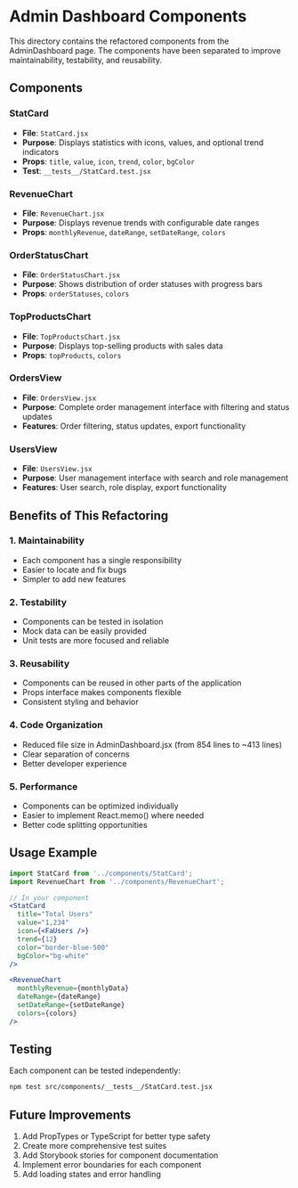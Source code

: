 # Admin Dashboard Components

This directory contains the refactored components from the AdminDashboard page. The components have been separated to improve maintainability, testability, and reusability.

## Components

### StatCard

- **File**: `StatCard.jsx`
- **Purpose**: Displays statistics with icons, values, and optional trend indicators
- **Props**: `title`, `value`, `icon`, `trend`, `color`, `bgColor`
- **Test**: `__tests__/StatCard.test.jsx`

### RevenueChart

- **File**: `RevenueChart.jsx`
- **Purpose**: Displays revenue trends with configurable date ranges
- **Props**: `monthlyRevenue`, `dateRange`, `setDateRange`, `colors`

### OrderStatusChart

- **File**: `OrderStatusChart.jsx`
- **Purpose**: Shows distribution of order statuses with progress bars
- **Props**: `orderStatuses`, `colors`

### TopProductsChart

- **File**: `TopProductsChart.jsx`
- **Purpose**: Displays top-selling products with sales data
- **Props**: `topProducts`, `colors`

### OrdersView

- **File**: `OrdersView.jsx`
- **Purpose**: Complete order management interface with filtering and status updates
- **Features**: Order filtering, status updates, export functionality

### UsersView

- **File**: `UsersView.jsx`
- **Purpose**: User management interface with search and role management
- **Features**: User search, role display, export functionality

## Benefits of This Refactoring

### 1. **Maintainability**

- Each component has a single responsibility
- Easier to locate and fix bugs
- Simpler to add new features

### 2. **Testability**

- Components can be tested in isolation
- Mock data can be easily provided
- Unit tests are more focused and reliable

### 3. **Reusability**

- Components can be reused in other parts of the application
- Props interface makes components flexible
- Consistent styling and behavior

### 4. **Code Organization**

- Reduced file size in AdminDashboard.jsx (from 854 lines to ~413 lines)
- Clear separation of concerns
- Better developer experience

### 5. **Performance**

- Components can be optimized individually
- Easier to implement React.memo() where needed
- Better code splitting opportunities

## Usage Example

```jsx
import StatCard from '../components/StatCard';
import RevenueChart from '../components/RevenueChart';

// In your component
<StatCard
  title="Total Users"
  value="1,234"
  icon={<FaUsers />}
  trend={12}
  color="border-blue-500"
  bgColor="bg-white"
/>

<RevenueChart
  monthlyRevenue={monthlyData}
  dateRange={dateRange}
  setDateRange={setDateRange}
  colors={colors}
/>
```

## Testing

Each component can be tested independently:

```bash
npm test src/components/__tests__/StatCard.test.jsx
```

## Future Improvements

1. Add PropTypes or TypeScript for better type safety
2. Create more comprehensive test suites
3. Add Storybook stories for component documentation
4. Implement error boundaries for each component
5. Add loading states and error handling
